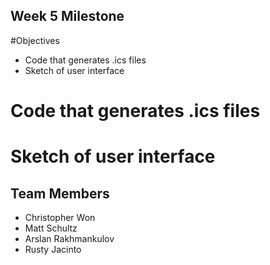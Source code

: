 ## Week 5 Milestone
#Objectives
- Code that generates .ics files
- Sketch of user interface

# Code that generates .ics files

# Sketch of user interface

## Team Members
- Christopher Won
- Matt Schultz
- Arslan Rakhmankulov
- Rusty Jacinto
